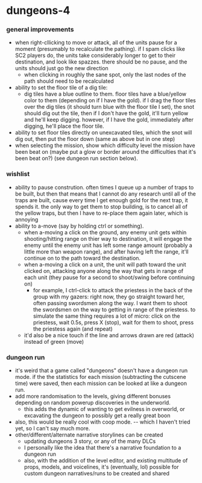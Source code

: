 # dungeons-4

### general improvements
- when right-cllicking to move or attack, all of the units pause for a moment (presumably to recalculate the pathing). if I spam clicks like SC2 players do, the units take considerably longer to get to their destination, and look like spazzes. there should be no pause, and the units should just go the new direction
	- when clicking in roughly the sane spot, only the last nodes of the path should need to be recalculated
- ability to set the floor tile of a dig tile:
	- dig tiles have a blue outline to them. floor tiles have a blue/yellow color to them (depending on if I have the gold). if I drag the floor tiles over the dig tiles (it should turn blue with the floor tile I set), the snot should dig out the tile, then if I don't have the gold, it'll turn yellow and he'll keep digging. however, if I have the gold, immediately after digging, he'll place the floor tile.
- ability to set floor tiles directly on unexcavated tiles, which the snot will dig out, then put the floor down (same as above but in one step)
- when selecting the mission, show which difficulty level the mission have been beat on (maybe put a glow or border around the difficulties that it's been beat on?) (see dungeon run section below).

### wishlist
- ability to pause constrution. often times I queue up a number of traps to be built, but then that means that I cannot do any research until all of the traps are built, cause every time I get enough gold for the next trap, it spends it. the only way to get them to stop building, is to cancel all of the yellow traps, but then I have to re-place them again later, which is annoying
- ability to a-move (say by holding ctrl or something).
	- when a-moving a click on the ground, any enemy unit gets within shooting/hitting range on thier way to destination, it will engage the enemy until the enemy unit has left some range amount (probably a little more than weapon range), and after having left the range, it'll continue on to the path toward the destination.
	- when a-moving a click on a unit, the unit will path toward the unit clicked on, attacking anyone along the way that gets in range of each unit (they pause for a second to shoot/swing before continuing on)
		- for example, I ctrl-click to attack the priestess in the back of the group with my gazers: right now, they go straight toward her, often passing swordsmen along the way. I want them to shoot the swordsmen on the way to getting in range of the priestess. to simulate the same thing requires a lot of micro: click on the priestess, wait 0.5s, press X (stop), wait for them to shoot, press the priestess again (and repeat)
	- it'd also be a nice touch if the line and arrows drawn are red (attack) instead of green (move)

### dungeon run
- it's weird that a game called "dungeons" doesn't have a dungeon run mode. if the the statistics for each mission (subtracting the cutscene time) were saved, then each mission can be looked at like a dungeon run.
- add more randomisation to the levels, giving different bonuses depending on random powerup discoveries in the underworld.
	- this adds the dynamic of wanting to get evilness in overworld, or excavating the dungeon to possibly get a really great boon
- also, this would be really cool with coop mode. -- which I haven't tried yet, so I can't say much more.
- other/different/alternate narrative storylines can be created
	- updating dungeons 3 story, or any of the many DLCs
	- I personally like the idea that there's a narrative foundation to a dungeon run
	- also, with the addition of the level editor, and existing multitude of props, models, and voicelines, it's (eventually, lol) possible for custom dungeon narratives/runs to be created and shared

